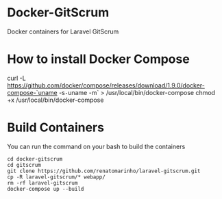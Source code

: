 # Docker-GitScrum
Docker containers for Laravel GitScrum

# How to install Docker Compose
curl -L https://github.com/docker/compose/releases/download/1.9.0/docker-compose-`uname -s`-`uname -m` > /usr/local/bin/docker-compose
chmod +x /usr/local/bin/docker-compose

# Build Containers
You can run the command on your bash to build the containers

```
cd docker-gitscrum
cd gitscrum
git clone https://github.com/renatomarinho/laravel-gitscrum.git
cp -R laravel-gitscrum/* webapp/
rm -rf laravel-gitscrum
docker-compose up --build
```

